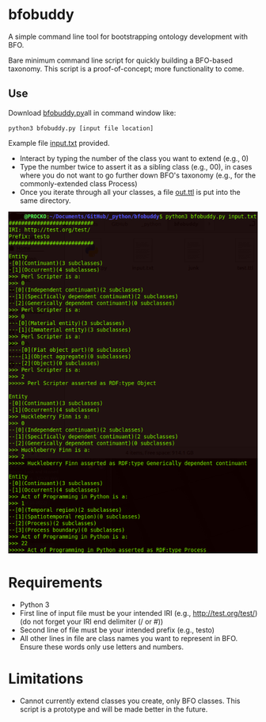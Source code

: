 # bfobuddy
A simple command line tool for bootstrapping ontology development with BFO.

Bare minimum command line script for quickly building a BFO-based taxonomy. This script is a proof-of-concept; more functionality to come.

## Use
Download [bfobuddy.py](bfobuddy.py)all in command window like:
```
python3 bfobuddy.py [input file location]
```

Example file [input.txt](input.txt) provided.

* Interact by typing the number of the class you want to extend (e.g., 0)
* Type the number twice to assert it as a sibling class (e.g., 00), in cases where you do not want to go further down BFO's taxonomy (e.g., for the commonly-extended class Process)
* Once you iterate through all your classes, a file [out.ttl](out.ttl) is put into the same directory.

![buddy](buddy.png)

# Requirements
* Python 3 
* First line of input file must be your intended IRI (e.g., http://test.org/test/) (do not forget your IRI end delimiter (/ or #))
* Second line of file must be your intended prefix (e.g., testo)
* All other lines in file are class names you want to represent in BFO. Ensure these words only use letters and numbers.

# Limitations
* Cannot currently extend classes you create, only BFO classes. This script is a prototype and will be made better in the future.
